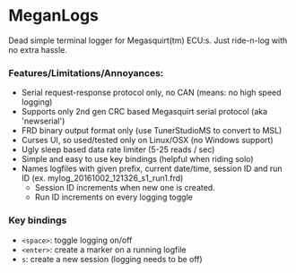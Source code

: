
# MeganLogs

Dead simple terminal logger for Megasquirt(tm) ECU:s. Just ride-n-log with no extra hassle.

### Features/Limitations/Annoyances:
  * Serial request-response protocol only, no CAN (means: no high speed logging)
  * Supports only 2nd gen CRC based Megasquirt serial protocol (aka 'newserial')
  * FRD binary output format only (use TunerStudioMS to convert to MSL)
  * Curses UI, so used/tested only on Linux/OSX (no Windows support)
  * Ugly sleep based data rate limiter (5-25 reads / sec)
  * Simple and easy to use key bindings (helpful when riding solo)
  * Names logfiles with given prefix, current date/time, session ID and run ID (ex. mylog_20161002_121326_s1_run1.frd)
    * Session ID increments when new one is created.
    * Run ID increments on every logging toggle

### Key bindings
  - `<space>`: toggle logging on/off
  - `<enter>`: create a marker on a running logfile
  - `s`: create a new session (logging needs to be off)

